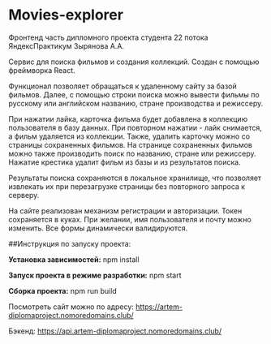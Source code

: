 # Movies-explorer

Фронтенд часть дипломного проекта студента 22 потока ЯндексПрактикум Зырянова А.А.

Сервис для поиска фильмов и создания коллекций. Создан с помощью фреймворка React.

Функционал позволяет обращаться к удаленному сайту за базой фильмов. Далее, с помощью строки поиска можно вывести фильмы по русскому или английском названию, стране производства и режиссеру.

При нажатии лайка, карточка фильма будет добавлена в коллекцию пользователя в базу данных. При повторном нажатии - лайк снимается, а фильм удаляется из коллекции. Также, удалить карточку можно со страницы сохраненных фильмов. На странице сохраненных фильмов можно также производить поиск по названию, стране или режиссеру. Нажатие крестика удалит фильм из базы и из результатов поиска.

Результаты поиска сохраняются в локальное хранилище, что позволяет извлекать их при перезагрузке страницы без повторного запроса к серверу.

На сайте реализован механизм регистрации и авторизации. Токен сохраняется в куках. При желании, имя пользователя и почту можно изменить. Все формы динамически валидируются.

##Инструкция по запуску проекта:

__Установка зависимостей:__ npm install

__Запуск проекта в режиме разработки:__ npm start

__Сборка проекта:__ npm run build

Посмотреть сайт можно по адресу:
 https://artem-diplomaproject.nomoredomains.club/

Бэкенд:
https://api.artem-diplomaproject.nomoredomains.club/
